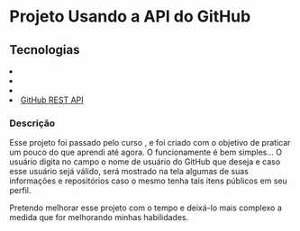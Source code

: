<h1>Projeto Usando a API do GitHub</h1>

<h2>Tecnologias</h2>
<li><i class="devicon-html5-plain colored"></i></li>
    <li><i class="devicon-css3-plain colored"></i></li>
    <li><i class="devicon-javascript-plain colored"></i></li>
    <li><a href="https://docs.github.com/en/rest?apiVersion=2022-11-28">GitHub REST API <i class="devicon-github-original colored"></i></a></li>

<section class="description">
    <h3>Descrição</h3>
    <p>Esse projeto foi passado pelo curso <DevQuest>, e foi criado com o objetivo de praticar um pouco do que aprendi até agora. O funcionamente é bem simples... O usuário digita no campo o nome de usuário do GitHub que deseja e caso esse usuário sejá válido, será mostrado na tela algumas de suas informações e repositórios caso o mesmo tenha tais itens públicos em seu perfil.</p>
    <p>Pretendo melhorar esse projeto com o tempo e deixá-lo mais complexo a medida que for melhorando minhas habilidades.</p>
</section>

